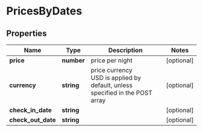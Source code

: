 # PricesByDates

## Properties

| Name | Type | Description | Notes |
|------------ | ------------- | ------------- | -------------|
**price** | **number** | price per night |[optional]|
**currency** | **string** | price currency<br>USD is applied by default, unless specified in the POST array |[optional]|
**check_in_date** | **string** |  |[optional]|
**check_out_date** | **string** |  |[optional]|